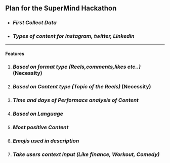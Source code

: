 ## Plan for the SuperMind Hackathon

* ###   *First Collect Data*
* ### *Types of content for instagram, twitter, Linkedin*
----

#### Features
1. ### *Based on format type (Reels,comments,likes etc..)* **(Necessity)**
2. ### *Based on Content type (Topic of the Reels)* **(Necessity)**
3. ### *Time and days of Performace analysis of Content*
4. ### *Based on Language*
5. ### *Most positive Content*
6. ### *Emojis used in description*
7. ### *Take users context input (Like finance, Workout, Comedy)*





